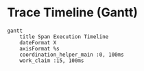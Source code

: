 # Trace Timeline (Gantt)

```mermaid
gantt
    title Span Execution Timeline
    dateFormat X
    axisFormat %s
    coordination_helper_main :0, 100ms
    work_claim :15, 100ms
```
